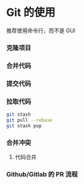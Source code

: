 # Git 的使用

推荐使用命令行，而不是 GUI

### 克隆项目

### 合并代码

### 提交代码

### 拉取代码

```bash
git stash
git pull --rebase
git stash pop
```

### 合并冲突

1. 代码合并

### Github/Gitlab 的 PR 流程